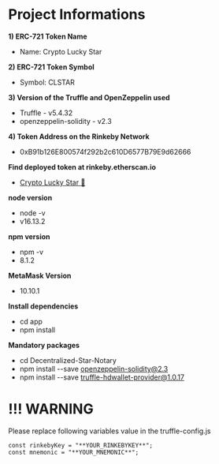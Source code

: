 # Project Informations

**1) ERC-721 Token Name**

 - Name: Crypto Lucky Star

**2) ERC-721 Token Symbol**

 - Symbol: CLSTAR

**3) Version of the Truffle and OpenZeppelin used**

 - Truffle - v5.4.32 
 - openzeppelin-solidity - v2.3

**4) Token Address on the Rinkeby Network**

- 0xB91b126E800574f292b2c610D6577B79E9d62666


**Find deployed token at rinkeby.etherscan.io**

- [Crypto Lucky Star :link:](https://rinkeby.etherscan.io/token/0xb91b126e800574f292b2c610d6577b79e9d62666)


**node version**

- node -v
- v16.13.2

**npm version**

- npm -v
- 8.1.2

**MetaMask Version**

- 10.10.1

**Install dependencies**

- cd app
- npm install

**Mandatory packages**

- cd Decentralized-Star-Notary
- npm install --save  openzeppelin-solidity@2.3
- npm install --save  truffle-hdwallet-provider@1.0.17


# !!! WARNING

Please replace following variables value in the truffle-config.js
```
const rinkebyKey = "**YOUR_RINKEBYKEY**";
const mnemonic = "**YOUR_MNEMONIC**";
```

